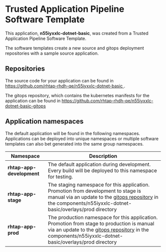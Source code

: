 # Trusted Application Pipeline Software Template

This application, **n55iyxxlc-dotnet-basic**, was created from a Trusted Application Pipeline Software Template.

The software templates create a new source and gitops deployment repositories with a sample source application. 

## Repositories

The source code for your application can be found in [https://github.com/rhtap-rhdh-qe/n55iyxxlc-dotnet-basic ](https://github.com/rhtap-rhdh-qe/n55iyxxlc-dotnet-basic ).
 
The gitops repository, which contains the kubernetes manifests for the application can be found in 
[https://github.com/rhtap-rhdh-qe/n55iyxxlc-dotnet-basic-gitops ](https://github.com/rhtap-rhdh-qe/n55iyxxlc-dotnet-basic-gitops ) 

## Application namespaces 

The default application will be found in the following namespaces. Applications can be deployed into unique namespaces or multiple software templates can also bet generated into the same group namespaces.  

|  Namespace   |  Description   |  
| -------- | -------- |   
| **rhtap-app-development** | The default application during development. Every build will be deployed to this namespace for testing. | 
| **rhtap-app-stage** | The staging namespace for this application. Promotion from development to stage is manual via an update to the [gitops repository](https://github.com/rhtap-rhdh-qe/n55iyxxlc-dotnet-basic-gitops ) in the components/n55iyxxlc-dotnet-basic/overlays/prod directory |  
| **rhtap-app-prod** | The production namespace for this application. Promotion from stage to production is manual via an update to the [gitops repository](https://github.com/rhtap-rhdh-qe/n55iyxxlc-dotnet-basic-gitops ) in the components/n55iyxxlc-dotnet-basic/overlays/prod directory | 